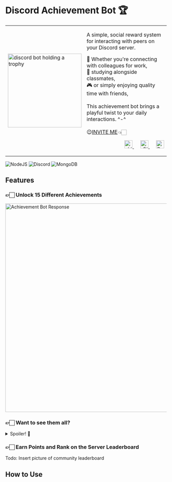 # Discord Achievement Bot 🏆
<table>
  <tr>
    <td valign="center">
      <img src="https://github.com/user-attachments/assets/406e37c2-c822-4cf9-a9f0-8a062ab90a8d" alt="discord bot holding a trophy" style="width: 230px;">
    </td>
    <td valign="top">
      <p>A simple, social reward system for interacting with peers on your Discord server.</p>
      💼 Whether you're connecting with colleagues for work, <br>
      📘 studying alongside classmates, <br>
      🎮 or simply enjoying quality time with friends, <br> <br>
      This achievement bot brings a playful twist to your daily interactions. ^-^ <br> <br>
      <span>😉<a href="https://www.webdevrachel.com" target="_blank">INVITE ME</a>👈🏻</span>
      <p align="right">
        <a href="https://www.linkedin.com/in/rachel-miller-mlr/" rel="nofollow">
          <img src="https://github.com/user-attachments/assets/a4b51cde-a789-4900-8fd5-9fe5ed9aec4e" alt="LinkdIn" style="width: 25px; margin-left: 20px;">
        </a>
        <a href="https://github.com/rkmiller131" rel="nofollow">
          <img src="https://github.com/user-attachments/assets/d9653fab-615e-44a6-92c9-ccf6dea15a7a" alt="GitHub" style="width: 25px; margin-left: 20px;">
        </a>
        <a href="https://webdevrachel.com/" rel="nofollow">
          <img src="https://github.com/user-attachments/assets/67d984b9-95ae-419c-97cc-53abc8d8cd5c" alt="Portfolio" style="width: 25px; margin-left: 20px;">
        </a>
      </p>
    </td>
  </tr>
</table>

![NodeJS](https://img.shields.io/badge/node.js-6DA55F?style=for-the-badge&logo=node.js&logoColor=white) 
![Discord](https://img.shields.io/badge/Discord-%235865F2.svg?style=for-the-badge&logo=discord&logoColor=white)
![MongoDB](https://img.shields.io/badge/MongoDB-%234ea94b.svg?style=for-the-badge&logo=mongodb&logoColor=white)

## Features
<h3>👉🏻 Unlock 15 Different Achievements</h3>
<img src="https://github.com/user-attachments/assets/0f93ef2f-6ab2-40e3-8e64-e9487bd985ca" alt="Achievement Bot Response" style="width: 650px;"/>
<br>
<h3>👉🏻 Want to see them all?</h3>
<details>
  <summary>Spoiler! 👀</summary>
  Todo: Put image of all achievment badges
</details>
<h3>👉🏻 Earn Points and Rank on the Server Leaderboard</h3>
Todo: Insert picture of community leaderboard

## How to Use
